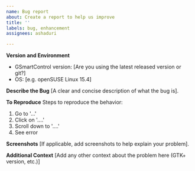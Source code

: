 ```yaml
---
name: Bug report
about: Create a report to help us improve
title: ''
labels: bug, enhancement
assignees: ashaduri

---
```


**Version and Environment**
 - GSmartControl version: [Are you using the latest released version or git?]
 - OS: [e.g. openSUSE Linux 15.4]

**Describe the Bug**
[A clear and concise description of what the bug is].

**To Reproduce**
Steps to reproduce the behavior:
1. Go to '...'
2. Click on '....'
3. Scroll down to '....'
4. See error

**Screenshots**
[If applicable, add screenshots to help explain your problem].

**Additional Context**
[Add any other context about the problem here (GTK+ version, etc.)]
